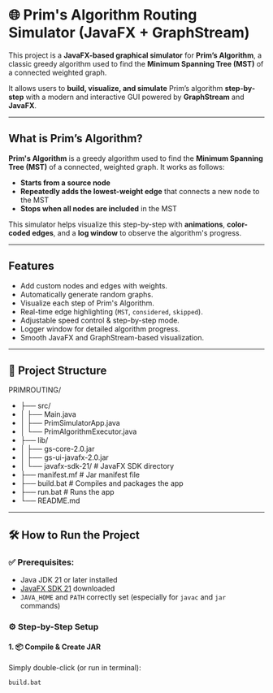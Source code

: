 # 🌐 Prim's Algorithm Routing Simulator (JavaFX + GraphStream)

This project is a **JavaFX-based graphical simulator** for **Prim’s Algorithm**, a classic greedy algorithm used to find the **Minimum Spanning Tree (MST)** of a connected weighted graph.

It allows users to **build, visualize, and simulate** Prim’s algorithm **step-by-step** with a modern and interactive GUI powered by **GraphStream** and **JavaFX**.

---
## What is Prim’s Algorithm?

**Prim's Algorithm** is a greedy algorithm used to find the **Minimum Spanning Tree (MST)** of a connected, weighted graph. It works as follows:

- **Starts from a source node**
- **Repeatedly adds the lowest-weight edge** that connects a new node to the MST
- **Stops when all nodes are included** in the MST

This simulator helps visualize this step-by-step with **animations**, **color-coded edges**, and a **log window** to observe the algorithm's progress.

---
## Features

- Add custom nodes and edges with weights.
- Automatically generate random graphs.
- Visualize each step of Prim's Algorithm.
- Real-time edge highlighting (`MST`, `considered`, `skipped`).
- Adjustable speed control & step-by-step mode.
- Logger window for detailed algorithm progress.
- Smooth JavaFX and GraphStream-based visualization.

---

## 📁 Project Structure
PRIMROUTING/
- ├── src/
- │ ├── Main.java
- │ ├── PrimSimulatorApp.java
- │ └── PrimAlgorithmExecutor.java
- ├── lib/
- │ ├── gs-core-2.0.jar
- │ ├── gs-ui-javafx-2.0.jar
- │ └── javafx-sdk-21/ # JavaFX SDK directory
- ├── manifest.mf # Jar manifest file
- ├── build.bat # Compiles and packages the app
- ├── run.bat # Runs the app
- └── README.md


---

## 🛠️ How to Run the Project

### ✅ Prerequisites:

- Java JDK 21 or later installed
- [JavaFX SDK 21](https://gluonhq.com/products/javafx/) downloaded
- `JAVA_HOME` and `PATH` correctly set (especially for `javac` and `jar` commands)

### ⚙️ Step-by-Step Setup

#### 1. 📦 Compile & Create JAR

Simply double-click (or run in terminal):

```bash
build.bat
